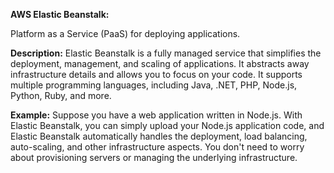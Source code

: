 **AWS Elastic Beanstalk:** 

Platform as a Service (PaaS) for deploying applications.


**Description:** Elastic Beanstalk is a fully managed service that simplifies the deployment, management, and scaling of applications. It abstracts away infrastructure details and allows you to focus on your code. It supports multiple programming languages, including Java, .NET, PHP, Node.js, Python, Ruby, and more.

**Example:** Suppose you have a web application written in Node.js. With Elastic Beanstalk, you can simply upload your Node.js application code, and Elastic Beanstalk automatically handles the deployment, load balancing, auto-scaling, and other infrastructure aspects. You don't need to worry about provisioning servers or managing the underlying infrastructure.